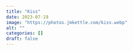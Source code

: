 ```yaml
---
title: "Kiss"
date: 2023-07-19
image: "https://photos.jmkettle.com/kiss.webp"
alt: ""
categories: []
draft: false
---
```


